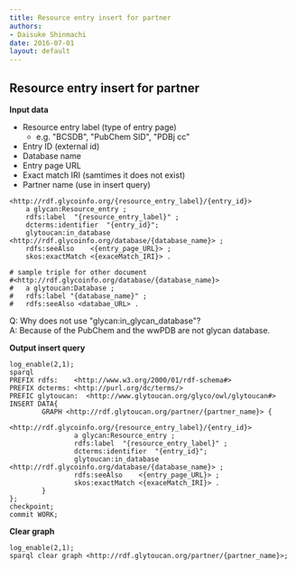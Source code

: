 ```yaml
---
title: Resource entry insert for partner
authors:
- Daisuke Shinmachi
date: 2016-07-01
layout: default
---
```



## Resource entry insert for partner

**Input data**

* Resource entry label (type of entry page) 
    * e.g. "BCSDB", "PubChem SID", "PDBj cc"
* Entry ID (external id)
* Database name
* Entry page URL
* Exact match IRI (samtimes it does not exist)
* Partner name (use in insert query)

```
<http://rdf.glycoinfo.org/{resource_entry_label}/{entry_id}>
    a glycan:Resource_entry ;
    rdfs:label  "{resource_entry_label}" ;
    dcterms:identifier  "{entry_id}";
    glytoucan:in_database <http://rdf.glycoinfo.org/database/{database_name}> ;
    rdfs:seeAlso    <{entry_page_URL}> ;
    skos:exactMatch <{exaceMatch_IRI}> .

# sample triple for other document
#<http://rdf.glycoinfo.org/database/{database_name}> 
#   a glytoucan:Database ;
#   rdfs:label "{database_name}" ;
#   rdfs:seeAlso <databae_URL> .
```

Q: Why does not use "glycan:in_glycan_database"?  
A: Because of the PubChem and the wwPDB are not glycan database.


**Output insert query**


```
log_enable(2,1);
sparql
PREFIX rdfs:    <http://www.w3.org/2000/01/rdf-schema#> 
PREFIX dcterms: <http://purl.org/dc/terms/>
PREFIC glytoucan:  <http://www.glytoucan.org/glyco/owl/glytoucan#> 
INSERT DATA{
        GRAPH <http://rdf.glytoucan.org/partner/{partner_name}> {
            <http://rdf.glycoinfo.org/{resource_entry_label}/{entry_id}>
                a glycan:Resource_entry ;
                rdfs:label  "{resource_entry_label}" ;
                dcterms:identifier  "{entry_id}";
                glytoucan:in_database <http://rdf.glycoinfo.org/database/{database_name}> ;
                rdfs:seeAlso    <{entry_page_URL}> ;
                skos:exactMatch <{exaceMatch_IRI}> .
        }
};
checkpoint;
commit WORK;
```


**Clear graph**

```
log_enable(2,1);
sparql clear graph <http://rdf.glytoucan.org/partner/{partner_name}>;
```
